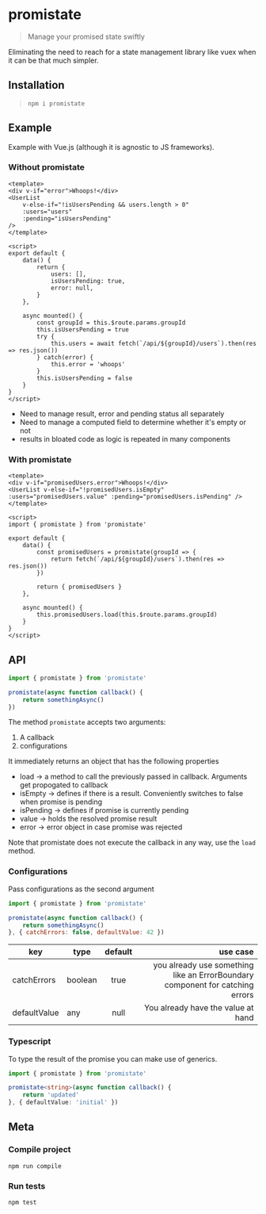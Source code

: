 # promistate

> Manage your promised state swiftly

Eliminating the need to reach for a state management library like vuex when it can be that much simpler.

## Installation

> `npm i promistate`

## Example

Example with Vue.js (although it is agnostic to JS frameworks).

### Without promistate

```vue
<template>
<div v-if="error">Whoops!</div>
<UserList 
    v-else-if="!isUsersPending && users.length > 0"
    :users="users"
    :pending="isUsersPending"
/>
</template>

<script>
export default {
    data() {
        return {
            users: [],
            isUsersPending: true,
            error: null,
        }
    },

    async mounted() {
        const groupId = this.$route.params.groupId
        this.isUsersPending = true
        try {
            this.users = await fetch(`/api/${groupId}/users`).then(res => res.json())
        } catch(error) {
            this.error = 'whoops'
        }
        this.isUsersPending = false
    }
}
</script>
```

- Need to manage result, error and pending status all separately
- Need to manage a computed field to determine whether it's empty or not
- results in bloated code as logic is repeated in many components

### With promistate

```vue
<template>
<div v-if="promisedUsers.error">Whoops!</div>
<UserList v-else-if="!promisedUsers.isEmpty" :users="promisedUsers.value" :pending="promisedUsers.isPending" />
</template>

<script>
import { promistate } from 'promistate'

export default {
    data() {
        const promisedUsers = promistate(groupId => {
            return fetch(`/api/${groupId}/users`).then(res => res.json())
        })

        return { promisedUsers }
    },

    async mounted() {
        this.promisedUsers.load(this.$route.params.groupId)
    }
}
</script>
```

## API

```javascript
import { promistate } from 'promistate'

promistate(async function callback() {
    return somethingAsync()
})
```

The method `promistate` accepts two arguments: 

1. A callback
2. configurations

It immediately returns an object that has the following properties
- load -> a method to call the previously passed in callback. Arguments get propogated to callback
- isEmpty -> defines if there is a result. Conveniently switches to false when promise is pending
- isPending -> defines if promise is currently pending
- value -> holds the resolved promise result
- error -> error object in case promise was rejected

Note that promistate does not execute the callback in any way, use the `load` method.

### Configurations

Pass configurations as the second argument

```javascript
import { promistate } from 'promistate'

promistate(async function callback() {
    return somethingAsync()
}, { catchErrors: false, defaultValue: 42 })
```

| key | type | default | use case  |
| ------------- |-- |:-------------:| -----:|
| catchErrors  | boolean  | true | you already use something like an ErrorBoundary component for catching errors |
| defaultValue | any   | null  | You already have the value at hand |

### Typescript

To type the result of the promise you can make use of generics.

```typescript
import { promistate } from 'promistate'

promistate<string>(async function callback() {
    return 'updated'
}, { defaultValue: 'initial' })
```

## Meta

### Compile project

`npm run compile`

### Run tests

`npm test`